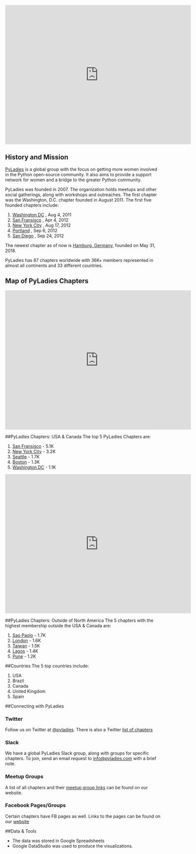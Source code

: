 
<div class='iframe_container'>
	<iframe width="600" height="450" src="https://datastudio.google.com/embed/reporting/1-ZRM83Z4u8TFBUcWHuvfBrZUSx5dnvD4/page/Kb0c" frameborder="0" style="border:0" allowfullscreen></iframe>
</div>	

## History and Mission

[PyLadies](https://www.pyladies.com/) is a global group with the focus on getting more women involved in the Python open-source community. It also aims to provide a support network for women and a bridge to the greater Python community. 

PyLadies was founded in 2007. The organization holds meetups and other social gatherings, along with workshops and outreaches. The first chapter was the Washington, D.C. chapter founded in August 2011. The first five founded chapters include:

1. [Washington DC](https://www.meetup.com/dc-pyladies/) , Aug 4, 2011
2. [San Fransisco](https://www.meetup.com/PyLadiesSF/) , Apr 4, 2012
3. [New York City](https://www.meetup.com/NYC-PyLadies/) , Aug 17, 2012 
4. [Portland](https://www.meetup.com/PyLadies-PDX/) , Sep 6, 2012
5. [San Diego](https://www.meetup.com/sd-pyladies/) , Sep 24, 2012

The newest chapter as of now is [Hamburg, Germany](https://www.meetup.com/PyLadies-Hamburg/), founded on May 31, 2018.

PyLadies has 87 chapters worldwide with 36K+ members represented in almost all continents and 33 different countries.

## Map of PyLadies Chapters

<div class='iframe_container'>
	<iframe width="600" height="450" src="https://datastudio.google.com/embed/reporting/1-ZRM83Z4u8TFBUcWHuvfBrZUSx5dnvD4/page/pj0c" frameborder="0" style="border:0" allowfullscreen></iframe>
</div>

##PyLadies Chapters: USA & Canada
The top 5 PyLadies Chapters are: 
1. [San Fransisco](https://www.meetup.com/PyLadiesSF/) - 5.1K
2. [New York City](https://www.meetup.com/NYC-PyLadies/) - 3.2K
3. [Seattle](https://www.meetup.com/Seattle-PyLadies/) - 1.7K
4. [Boston](https://www.meetup.com/PyLadies-Boston/) - 1.3K
5. [Washington DC](https://www.meetup.com/dc-pyladies/)  - 1.1K

<div class='iframe_container'>
	<iframe width="600" height="450" src="https://datastudio.google.com/embed/reporting/1-ZRM83Z4u8TFBUcWHuvfBrZUSx5dnvD4/page/Ve0c" frameborder="0" style="border:0" allowfullscreen></iframe>
</div>

##PyLadies Chapters: Outside of North America
The 5 chapters with the highest membership outside the USA & Canada are:
1. [Sao Paolo](https://www.meetup.com/PyLadiesSP/) - 1.7K
2. [London](https://www.meetup.com/PyLadiesLondon/) - 1.6K
3. [Taiwan](https://www.meetup.com/PyLadiesTW/) - 1.5K
4. [Lagos](https://www.meetup.com/pyladiesnigeria) - 1.4K
5. [Pune](https://www.meetup.com/PyLadies-Pune/) - 1.2K

##Countries
The 5 top countries include:
1. USA
2. Brazil
3. Canada
4. United Kingdom
5. Spain

##Connecting with PyLadies

### Twitter
Follow us on Twitter at [@pyladies](https://twitter.com/pyladies). There is also a Twitter [list of chapters](https://twitter.com/pyladies/lists/pyladies-locations) 

### Slack
We have a global PyLadies Slack group, along with groups for specific chapters. To join, send an email request to info@pyladies.com with a brief note.

### Meetup Groups
A list of all chapters and their [meetup group links](https://www.pyladies.com/locations/) can be found on our website.

### Facebook Pages/Groups
Certain chapters have FB pages as well. Links to the pages can be found on our [website](https://www.pyladies.com/locations/) 

##Data & Tools
- The data was stored in Google Spreadsheets
- Google DataStudio was used to produce the visualizations. 
